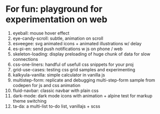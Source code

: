 # For fun: playground for experimentation on web

1. eyeball: mouse hover effect
2. eye-candy-scroll: subtle, animation on scroll
3. esveegee: svg animated icons + animated illustrations w/ delay
4. es-pi-en: send push notifications w js on phone / web
5. skeleton-loading: display preloading of huge chunk of data for slow connections
6. css-one-liners: handful of usefull css snippets for your proj
7. grid-use-cases: testing css grid samples and experimenting
8. kalkyula-vanilla: simple calculator in vanilla js
9. multistep-form: replicate and debugging multi-step-form sample from codepen for js and css animation
10. fluid-navbar: classic navbar with plain css
11. dark-mode: dark mode icons with animation + alpine test for markup theme switching
12. ta-da: a multi-list to-do list, vanillajs + scss